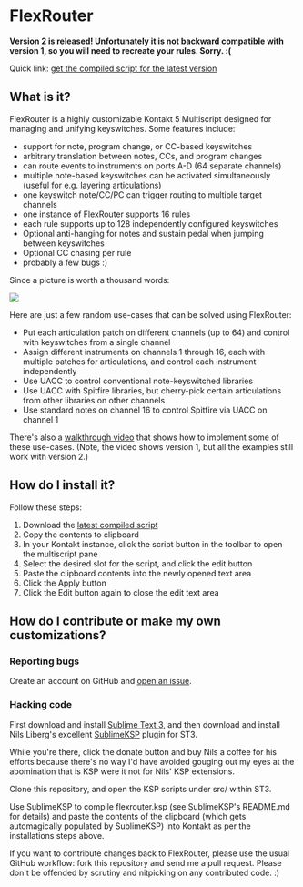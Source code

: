 # FlexRouter

**Version 2 is released!  Unfortunately it is not backward compatible with version 1, so you will need to recreate your rules.  Sorry. :(**

Quick link: [get the compiled script for the latest version](https://urandom.ca/flexrouter/latest)


## What is it?

FlexRouter is a highly customizable Kontakt 5 Multiscript designed for managing and unifying keyswitches.  Some features include:

* support for note, program change, or  CC-based keyswitches
* arbitrary translation between notes, CCs, and program changes
* can route events to instruments on ports A-D (64 separate channels)
* multiple note-based keyswitches can be activated simultaneously (useful for e.g. layering articulations)
* one keyswitch note/CC/PC can trigger routing to multiple target channels
* one instance of FlexRouter supports 16 rules
* each rule supports up to 128 independently configured keyswitches
* Optional anti-hanging for notes and sustain pedal when jumping between keyswitches
* Optional CC chasing per rule
* probably a few bugs :)

Since a picture is worth a thousand words:

![](https://www.urandom.ca/flexrouter/flexrouter-2.0.0.png)


Here are just a few random use-cases that can be solved using FlexRouter:

* Put each articulation patch on different channels (up to 64) and control with keyswitches
  from a single channel
* Assign different instruments on channels 1 through 16, each with multiple patches for articulations, and
  control each instrument independently
* Use UACC to control conventional note-keyswitched libraries
* Use UACC with Spitfire libraries, but cherry-pick certain articulations from
  other libraries on other channels
* Use standard notes on channel 16 to control Spitfire via UACC on channel 1

There's also a [walkthrough video](https://www.youtube.com/watch?v=FddWrEwaNmM) that shows how to implement some of these use-cases.
(Note, the video shows version 1, but all the examples still work with version 2.)


## How do I install it?

Follow these steps:

1. Download the [latest compiled script](https://urandom.ca/flexrouter/latest)
2. Copy the contents to clipboard
3. In your Kontakt instance, click the script button in the toolbar to open the multiscript pane
4. Select the desired slot for the script, and click the edit button
5. Paste the clipboard contents into the newly opened text area
6. Click the Apply button
7. Click the Edit button again to close the edit text area



## How do I contribute or make my own customizations?

### Reporting bugs

Create an account on GitHub and [open an issue](https://github.com/jtackaberry/flexrouter/issues).


### Hacking code

First download and install [Sublime Text 3](http://www.sublimetext.com/3), and then download and install Nils Liberg's excellent [SublimeKSP](http://nilsliberg.se/ksp/) plugin for ST3.

While you're there, click the donate button and buy Nils a coffee for his efforts because there's no way I'd have avoided gouging out my eyes at the abomination that is KSP were it not for Nils' KSP extensions.

Clone this repository, and open the KSP scripts under src/ within ST3.

Use SublimeKSP to compile flexrouter.ksp (see SublimeKSP's README.md for details) and paste the contents of the clipboard (which gets automagically populated by SublimeKSP) into Kontakt as per the installations steps above.

If you want to contribute changes back to FlexRouter, please use the usual GitHub workflow: fork this repository and send me a pull request.  Please don't be offended by scrutiny and nitpicking on any contributed code. :)
